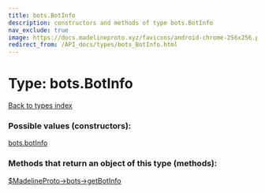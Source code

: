 ```yaml
---
title: bots.BotInfo
description: constructors and methods of type bots.BotInfo
nav_exclude: true
image: https://docs.madelineproto.xyz/favicons/android-chrome-256x256.png
redirect_from: /API_docs/types/bots_BotInfo.html
---
```

# Type: bots.BotInfo
[Back to types index](index.html)



### Possible values (constructors):

[bots.botInfo](/API_docs/constructors/bots.botInfo.html)  



### Methods that return an object of this type (methods):

[$MadelineProto->bots->getBotInfo](/API_docs/methods/bots.getBotInfo.html)  




